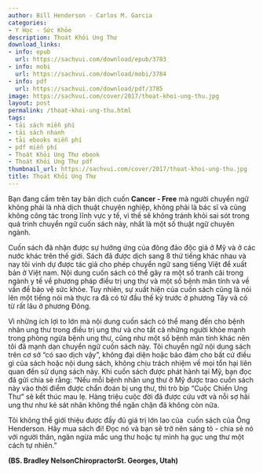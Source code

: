 ```yaml
---
author: Bill Henderson - Carlos M. Garcia
categories:
- Y Học - Sức Khỏe
description: Thoát Khỏi Ung Thư
download_links:
- info: epub
  url: https://sachvui.com/download/epub/3783
- info: mobi
  url: https://sachvui.com/download/mobi/3784
- info: pdf
  url: https://sachvui.com/download/pdf/3785
image: https://sachvui.com/cover/2017/thoat-khoi-ung-thu.jpg
layout: post
permalink: /thoat-khoi-ung-thu.html
tags:
- tải sách miễn phí
- tải sách nhanh
- tải ebooks miễn phí
- pdf miễn phí
- Thoát Khỏi Ung Thư ebook
- Thoát Khỏi Ung Thư pdf
thumbnail_url: https://sachvui.com/cover/2017/thoat-khoi-ung-thu.jpg
title: Thoát Khỏi Ung Thư
---
```


 <div class="item-desc text-justify"> <p>Bạn đang cầm trên tay bản dịch cuốn <strong>Cancer - Free</strong> mà người chuyển ngữ không phải là nhà dịch thuật chuyên nghiệp, không phải là bác sĩ và cũng không công tác trong lĩnh vực y tế, vì thế sẽ không tránh khỏi sai sót trong quá trình chuyển ngữ cuốn sách này, nhất là một số thuật ngữ chuyên ngành.</p><p>Cuốn sách đã nhận được sự hưởng ứng của đông đảo độc giả ở Mỹ và ở các nước khác trên thế giới. Sách đã được dịch sang 8 thứ tiếng khác nhau và nay tôi vinh dự được tác giả cho phép chuyển ngữ sang tiếng Việt để xuất bản ở Việt nam. Nội dung cuốn sách có thể gây ra một số tranh cãi trong ngành y tế về phương pháp điều trị ung thư và một số bệnh mãn tính và về vấn đề bảo vệ sức khỏe. Tuy nhiên, sự xuất hiện của cuốn sách cũng là nói lên một tiếng nói mà thực ra đã có từ đầu thế kỷ trước ở phương Tây và có từ rất lâu ở phương Đông.</p><p>Vì những ích lợi to lớn mà nội dung cuốn sách có thể mang đến cho bệnh nhân ung thư trong điều trị ung thư và cho tất cả những người khỏe mạnh trong phòng ngừa bệnh ung thư, cũng như một số bệnh mãn tính khác nên tôi đã mạnh dạn chuyển ngữ cuốn sách này. Tôi chuyển ngữ nội dung sách trên cơ sở “có sao dịch vậy”, không đại diện hoặc bảo đảm cho bất cứ điều gì của sách hoặc nội dung sách, không chịu trách nhiệm về mọi tổn hại liên quan đến sử dụng sách này. Khi cuốn sách được phát hành tại Mỹ, bạn đọc đã gửi chia sẻ rằng: “Nếu mỗi bệnh nhân ung thư ở Mỹ được trao cuốn sách này vào thời điểm được chẩn đoán bị ung thư, thì trò bịp “Cuộc Chiến Ung Thư” sẽ kết thúc mau lẹ. Hàng triệu cuộc đời đã được cứu vớt và nỗi sợ hãi ung thư như kẻ sát nhân không thể ngăn chặn đã không còn nữa.</p><p>Tôi không thể giới thiệu được đầy đủ giá trị lớn lao của  cuốn sách của Ông Henderson. Hãy mua sách đi! Đọc nó và bạn sẽ trở nên sáng tỏ - chia sẻ nó với người thân, ngăn ngừa mắc ung thư hoặc tự mình hạ gục ung thư một cách tự nhiên.”</p><p><strong>(BS. Bradley NelsonChiropractorSt. Georges, Utah)</strong></p> </div>